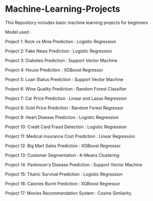 # Machine-Learning-Projects
This Repository includes basic machine learning projects for beginners

Model used :

Project 1: Rock vs Mine Prediction : Logistic Regression

Project 2: Fake News Prediction    : Logistic Regression

Project 3: Diabetes Prediction   : Support Vector Machine

Project 4: House Prediction : XGBoost Regressor

Project 5: Loan Status Prediction   : Support Vector Machine

Project 6: Wine Quality Prediction : Random Forest Classifier

Project 7: Car Price Prediction : Linear and Lasso Regression

Project 8: Gold Price Prediction : Random Forest Regressor

Project 9: Heart Disease Prediction : Logistic Regression

Project 10: Credit Card Fraud Detection : Logistic Regression

Project 11: Medical insurance Cost Prediction : Linear Regression

Project 12: Big Mart Sales Prediction : XGBoost Regressor

Project 13: Customer Segmentation : K-Means Clustering

Project 14: Parkinson's Disease Prediction   : Support Vector Machine

Project 15: Titanic Survival Prediction : Logistic Regression

Project 16: Calories Burnt Prediction : XGBoost Regressor

Project 17: Movies Recommendation System : Cosine Similarity.
